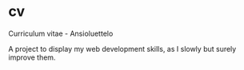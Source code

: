 # cv
Curriculum vitae - Ansioluettelo

A project to display my web development skills, as I slowly but surely improve them.
